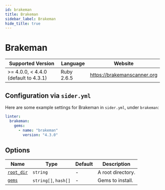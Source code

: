 ```yaml
---
id: brakeman
title: Brakeman
sidebar_label: Brakeman
hide_title: true
---
```


# Brakeman

| Supported Version                    | Language   | Website                     |
| ------------------------------------ | ---------- | --------------------------- |
| >= 4.0.0, < 4.4.0 (default to 4.3.1) | Ruby 2.6.5 | https://brakemanscanner.org |

## Configuration via `sider.yml`

Here are some example settings for Brakeman in `sider.yml`, under `brakeman`:

```yaml
linter:
  brakeman:
    gems:
      - name: "brakeman"
        version: "4.3.0"
```

## Options

| Name                                                                                  | Type                 | Default | Description       |
| ------------------------------------------------------------------------------------- | -------------------- | ------- | ----------------- |
| [`root_dir`](../../getting-started/custom-configuration.md#linteranalyzer_idroot_dir) | `string`             | -       | A root directory. |
| [`gems`](../../getting-started/custom-configuration.md#linteranalyzer_idgems)         | `string[]`, `hash[]` | -       | Gems to install.  |
